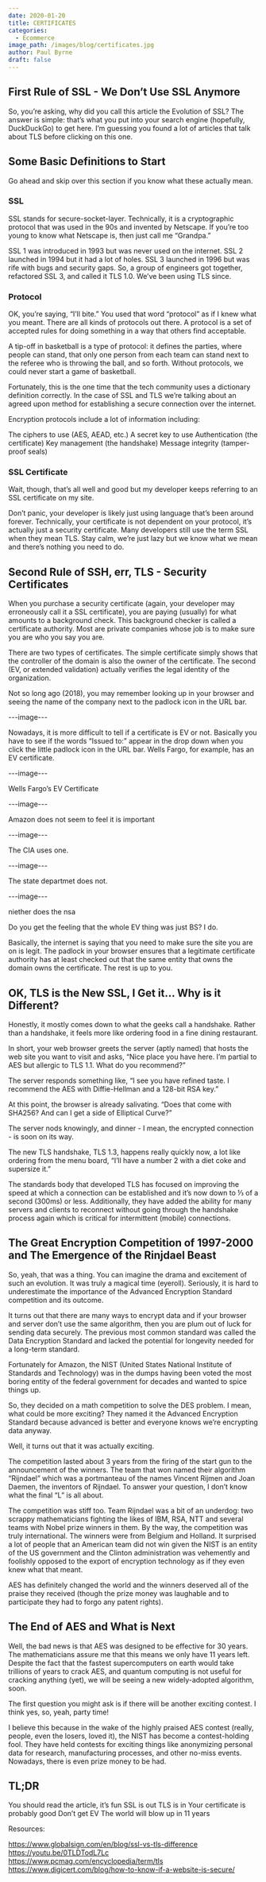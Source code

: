 ```yaml
---
date: 2020-01-20
title: CERTIFICATES
categories:
  - Ecommerce
image_path: /images/blog/certificates.jpg
author: Paul Byrne
draft: false
---
```


## First Rule of SSL - We Don’t Use SSL Anymore

So, you’re asking, why did you call this article the Evolution of SSL? The answer is simple: that’s what you put into your search engine (hopefully, DuckDuckGo) to get here. I’m guessing you found a lot of articles that talk about TLS before clicking on this one.

## Some Basic Definitions to Start

Go ahead and skip over this section if you know what these actually mean.

### SSL

SSL stands for secure-socket-layer. Technically, it is a cryptographic protocol that was used in the 90s and invented by Netscape. If you’re too young to know what Netscape is, then just call me “Grandpa.”

SSL 1 was introduced in 1993 but was never used on the internet. SSL 2 launched in 1994 but it had a lot of holes. SSL 3 launched in 1996 but was rife with bugs and security gaps. So, a group of engineers got together, refactored SSL 3, and called it TLS 1.0. We’ve been using TLS since.

### Protocol

OK, you’re saying, “I’ll bite.” You used that word “protocol” as if I knew what you meant. There are all kinds of protocols out there. A protocol is a set of accepted rules for doing something in a way that others find acceptable.

A tip-off in basketball is a type of protocol: it defines the parties, where people can stand, that only one person from each team can stand next to the referee who is throwing the ball, and so forth. Without protocols, we could never start a game of basketball.

Fortunately, this is the one time that the tech community uses a dictionary definition correctly. In the case of SSL and TLS we’re talking about an agreed upon method for establishing a secure connection over the internet.

Encryption protocols include a lot of information including:

The ciphers to use (AES, AEAD, etc.)
A secret key to use
Authentication (the certificate)
Key management (the handshake)
Message integrity (tamper-proof seals)

### SSL Certificate

Wait, though, that’s all well and good but my developer keeps referring to an SSL certificate on my site.

Don’t panic, your developer is likely just using language that’s been around forever. Technically, your certificate is not dependent on your protocol, it’s actually just a security certificate. Many developers still use the term SSL when they mean TLS. Stay calm, we’re just lazy but we know what we mean and there’s nothing you need to do.

## Second Rule of SSH, err, TLS - Security Certificates

When you purchase a security certificate (again, your developer may erroneously call it a SSL certificate), you are paying (usually) for what amounts to a background check. This background checker is called a certificate authority. Most are private companies whose job is to make sure you are who you say you are.

There are two types of certificates. The simple certificate simply shows that the controller of the domain is also the owner of the certificate. The second (EV, or extended validation) actually verifies the legal identity of the organization.

Not so long ago (2018), you may remember looking up in your browser and seeing the name of the company next to the padlock icon in the URL bar.

---image---

Nowadays, it is more difficult to tell if a certificate is EV or not. Basically you have to see if the words “Issued to:” appear in the drop down when you click the little padlock icon in the URL bar. Wells Fargo, for example, has an EV certificate.

---image---

Wells Fargo’s EV Certificate

---image---

Amazon does not seem to feel it is important

---image---

The CIA uses one.

---image---

The state departmet does not.

---image---

niether does the nsa

Do you get the feeling that the whole EV thing was just BS? I do.

Basically, the internet is saying that you need to make sure the site you are on is legit. The padlock in your browser ensures that a legitimate certificate authority has at least checked out that the same entity that owns the domain owns the certificate. The rest is up to you.

## OK, TLS is the New SSL, I Get it… Why is it Different?

Honestly, it mostly comes down to what the geeks call a handshake. Rather than a handshake, it feels more like ordering food in a fine dining restaurant.

In short, your web browser greets the server (aptly named) that hosts the web site you want to visit and asks, “Nice place you have here. I’m partial to AES but allergic to TLS 1.1. What do you recommend?”

The server responds something like, “I see you have refined taste. I recommend the AES with Diffie-Hellman and a 128-bit RSA key.”

At this point, the browser is already salivating. “Does that come with SHA256? And can I get a side of Elliptical Curve?”

The server nods knowingly, and dinner - I mean, the encrypted connection - is soon on its way.

The new TLS handshake, TLS 1.3, happens really quickly now, a lot like ordering from the menu board, “I’ll have a number 2 with a diet coke and supersize it.”

The standards body that developed TLS has focused on improving the speed at which a connection can be established and it’s now down to ⅓ of a second (300ms) or less. Additionally, they have added the ability for many servers and clients to reconnect without going through the handshake process again which is critical for intermittent (mobile) connections.

## The Great Encryption Competition of 1997-2000 and The Emergence of the Rinjdael Beast

So, yeah, that was a thing. You can imagine the drama and excitement of such an evolution. It was truly a magical time (eyeroll). Seriously, it is hard to underestimate the importance of the Advanced Encryption Standard competition and its outcome.

It turns out that there are many ways to encrypt data and if your browser and server don’t use the same algorithm, then you are plum out of luck for sending data securely. The previous most common standard was called the Data Encryption Standard and lacked the potential for longevity needed for a long-term standard.

Fortunately for Amazon, the NIST (United States National Institute of Standards and Technology) was in the dumps having been voted the most boring entity of the federal government for decades and wanted to spice things up.

So, they decided on a math competition to solve the DES problem. I mean, what could be more exciting? They named it the Advanced Encryption Standard because advanced is better and everyone knows we’re encrypting data anyway.

Well, it turns out that it was actually exciting.

The competition lasted about 3 years from the firing of the start gun to the announcement of the winners. The team that won named their algorithm “Rijndael” which was a portmanteau of the names Vincent Rijmen and Joan Daemen, the inventors of Rijndael. To answer your question, I don’t know what the final “L” is all about.

The competition was stiff too. Team Rijndael was a bit of an underdog: two scrappy mathematicians fighting the likes of IBM, RSA, NTT and several teams with Nobel prize winners in them. By the way, the competition was truly international. The winners were from Belgium and Holland. It surprised a lot of people that an American team did not win given the NIST is an entity of the US government and the Clinton administration was vehemently and foolishly opposed to the export of encryption technology as if they even knew what that meant.

AES has definitely changed the world and the winners deserved all of the praise they received (though the prize money was laughable and to participate they had to forgo any patent rights).

## The End of AES and What is Next

Well, the bad news is that AES was designed to be effective for 30 years. The mathematicians assure me that this means we only have 11 years left. Despite the fact that the fastest supercomputers on earth would take trillions of years to crack AES, and quantum computing is not useful for cracking anything (yet), we will be seeing a new widely-adopted algorithm, soon.

The first question you might ask is if there will be another exciting contest. I think yes, so, yeah, party time!

I believe this because in the wake of the highly praised AES contest (really, people, even the losers, loved it), the NIST has become a contest-holding fool. They have held contests for exciting things like anonymizing personal data for research, manufacturing processes, and other no-miss events. Nowadays, there is even prize money to be had.

## TL;DR

You should read the article, it’s fun
SSL is out
TLS is in
Your certificate is probably good
Don’t get EV
The world will blow up in 11 years

Resources:

https://www.globalsign.com/en/blog/ssl-vs-tls-difference
https://youtu.be/0TLDTodL7Lc
https://www.pcmag.com/encyclopedia/term/tls
https://www.digicert.com/blog/how-to-know-if-a-website-is-secure/
